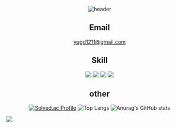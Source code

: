 
<div align=center>

![header](https://capsule-render.vercel.app/api?type=slice&color=gradient&height=200&section=header&text=KyungDong%20Yoo&animation=fadeIn&fontSize=60)

## Email
  yugd1211@gmail.com
## Skill

<img src="https://img.shields.io/badge/c-%23A8B9CC?style=for-the-badge&logo=c&logoColor=white"/>
<img src="https://img.shields.io/badge/cplusplus-%2300599C?style=for-the-badge&logo=cplusplus&logoColor=white"/>
<img src="https://img.shields.io/badge/csharp-%23512BD4?style=for-the-badge&logo=csharp&logoColor=white"/>
<img src="https://img.shields.io/badge/unity-%23FFFFFF?style=for-the-badge&logo=unity&logoColor=white&color=black"/>
<br>

## other

[![Solved.ac Profile](http://mazassumnida.wtf/api/v2/generate_badge?boj=yugd1211)](https://solved.ac/yugd1211/)
![Top Langs](https://github-readme-stats.vercel.app/api/top-langs/?username=yugd1211&layout=compact&theme=dark)
![Anurag's GitHub stats](https://github-readme-stats.vercel.app/api?username=yugd1211&show_icons=true&theme=dark&size=0.7)
</div>

<img src="https://github.com/yugd1211/yugd1211/blob/output/github-contribution-grid-snake.svg"/>


